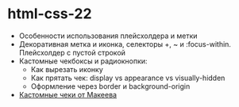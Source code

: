 # html-css-22

- Особенности использования плейсхолдера и метки
- Декоративная метка и иконка, селекторы +, ~ и :focus-within. Плейсхолдер с
  пустой строкой
- Кастомные чекбоксы и радиокнопки:
  - Как вырезать иконку
  - Как прятать чек: display vs appearance vs visually-hidden
  - Оформление через border и background-origin
- [Кастомные чеки от Макеева](https://youtu.be/E6kLaaQFctU)
